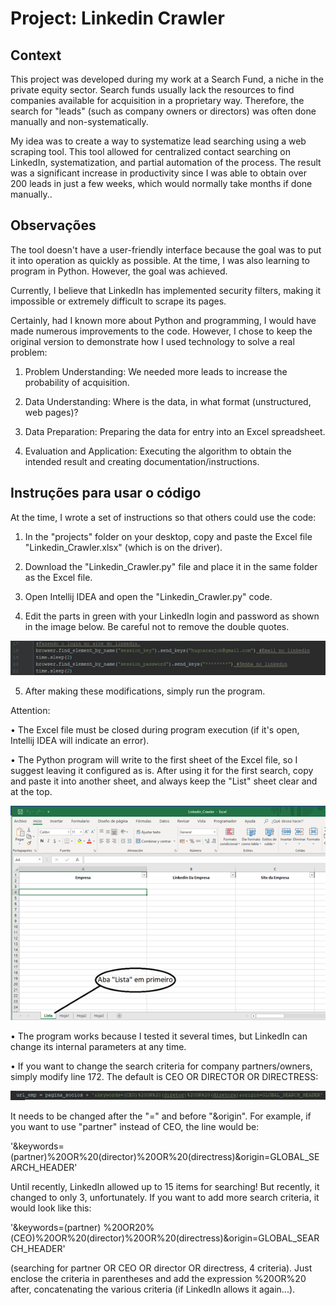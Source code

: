 # Project: Linkedin Crawler

## Context

This project was developed during my work at a Search Fund, a niche in the private equity sector. Search funds usually lack the resources to find companies available for acquisition in a proprietary way. Therefore, the search for "leads" (such as company owners or directors) was often done manually and non-systematically.

My idea was to create a way to systematize lead searching using a web scraping tool. This tool allowed for centralized contact searching on LinkedIn, systematization, and partial automation of the process. The result was a significant increase in productivity since I was able to obtain over 200 leads in just a few weeks, which would normally take months if done manually..

## Observações

The tool doesn't have a user-friendly interface because the goal was to put it into operation as quickly as possible. At the time, I was also learning to program in Python. However, the goal was achieved.

Currently, I believe that LinkedIn has implemented security filters, making it impossible or extremely difficult to scrape its pages.

Certainly, had I known more about Python and programming, I would have made numerous improvements to the code. However, I chose to keep the original version to demonstrate how I used technology to solve a real problem:

1. Problem Understanding: We needed more leads to increase the probability of acquisition.

2. Data Understanding: Where is the data, in what format (unstructured, web pages)?

3. Data Preparation: Preparing the data for entry into an Excel spreadsheet.

4. Evaluation and Application: Executing the algorithm to obtain the intended result and creating documentation/instructions.

## Instruções para usar o código

At the time, I wrote a set of instructions so that others could use the code:

1. In the "projects" folder on your desktop, copy and paste the Excel file "Linkedin_Crawler.xlsx" (which is on the driver).

2. Download the "Linkedin_Crawler.py" file and place it in the same folder as the Excel file.

3. Open Intellij IDEA and open the "Linkedin_Crawler.py" code.

4. Edit the parts in green with your LinkedIn login and password as shown in the image below. Be careful not to remove the double quotes.

![UsuarioSenha](https://raw.githubusercontent.com/hugobaraujo88/linkedincrawler/main/img/UsuarioSenha.png)

5)	After making these modifications, simply run the program.

Attention:

•	The Excel file must be closed during program execution (if it's open, Intellij IDEA will indicate an error).

•	The Python program will write to the first sheet of the Excel file, so I suggest leaving it configured as is. After using it for the first search, copy and paste it into another sheet, and always keep the "List" sheet clear and at the top.

![planilha](https://raw.githubusercontent.com/hugobaraujo88/linkedincrawler/main/img/planilha.png)

•	The program works because I tested it several times, but LinkedIn can change its internal parameters at any time.

•	If you want to change the search criteria for company partners/owners, simply modify line 172. The default is CEO OR DIRECTOR OR DIRECTRESS:

![url_emp](https://raw.githubusercontent.com/hugobaraujo88/linkedincrawler/main/img/url_emp.png)

It needs to be changed after the "=" and before "&origin". For example, if you want to use "partner" instead of CEO, the line would be:

'&keywords=(partner)%20OR%20(director)%20OR%20(directress)&origin=GLOBAL_SEARCH_HEADER'

Until recently, LinkedIn allowed up to 15 items for searching! But recently, it changed to only 3, unfortunately. If you want to add more search criteria, it would look like this:

'&keywords=(partner) %20OR20%(CEO)%20OR%20(director)%20OR%20(directress)&origin=GLOBAL_SEARCH_HEADER'

(searching for partner OR CEO OR director OR directress, 4 criteria). Just enclose the criteria in parentheses and add the expression %20OR%20 after, concatenating the various criteria (if LinkedIn allows it again...).
